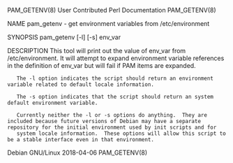 PAM_GETENV(8)                                                                      User Contributed Perl Documentation                                                                      PAM_GETENV(8)

NAME
       pam_getenv - get environment variables from /etc/environment

SYNOPSIS
       pam_getenv [-l] [-s] env_var

DESCRIPTION
       This tool  will print out the value of env_var from /etc/environment.  It will attempt to expand environment variable references in the definition of env_var but will fail if PAM items are
       expanded.

       The -l option indicates the script should return an environment variable related to default locale information.

       The -s option indicates that the script should return an system default environment variable.

       Currently neither the -l or -s options do anything.  They are included because future versions of Debian may have a separate repository for the initial environment used by init scripts and for
       system locale information.  These options will allow this script to be a stable interface even in that environment.

Debian GNU/Linux                                                                                2018-04-06                                                                                  PAM_GETENV(8)
